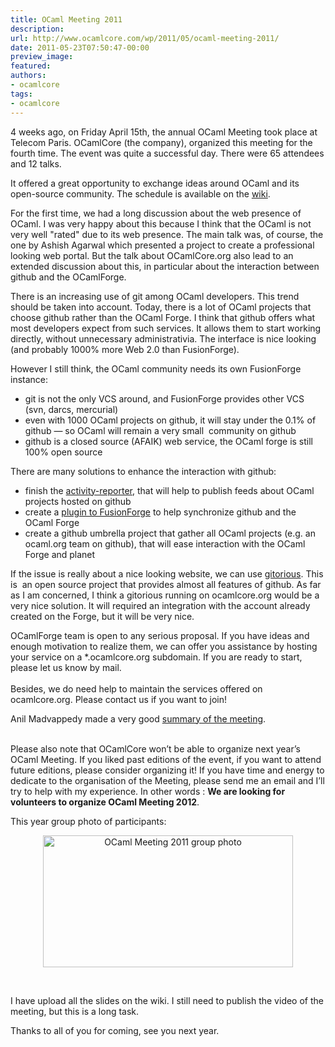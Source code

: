 ```yaml
---
title: OCaml Meeting 2011
description:
url: http://www.ocamlcore.com/wp/2011/05/ocaml-meeting-2011/
date: 2011-05-23T07:50:47-00:00
preview_image:
featured:
authors:
- ocamlcore
tags:
- ocamlcore
---
```


<p>4 weeks ago, on Friday April 15th, the annual OCaml Meeting took place at Telecom Paris. OCamlCore (the company), organized this meeting for the fourth time. The event was quite a successful day. There were 65 attendees and 12 talks.</p>
<p>It offered a great opportunity to exchange ideas around OCaml and its open-source community. The schedule is available on the <a href="https://forge.ocamlcore.org/plugins/mediawiki/wiki/ocaml-meeting/index.php/OCamlMeeting2011">wiki</a>.</p>
<p>For the first time, we had a long discussion about the web presence of OCaml. I was very happy about this because I think that the OCaml is not very well &quot;rated&quot; due to its web presence. The main talk was, of course, the one by Ashish Agarwal which presented a project to create a professional looking web portal. But the talk about OCamlCore.org also lead to an extended discussion about this, in particular about the interaction between github and the OCamlForge.</p>
<p>There is an increasing use of git among OCaml developers. This trend should be taken into account. Today, there is a lot of OCaml projects that choose github rather than the OCaml Forge. I think that github offers what most developers expect from such services. It allows them to start working directly, without unnecessary administrativia. The interface is nice looking (and probably 1000% more Web 2.0 than FusionForge).</p>
<p>However I still think, the OCaml community needs its own FusionForge instance:</p>
<ul>
<li>git is not the only VCS around, and FusionForge provides other VCS (svn, darcs, mercurial)</li>
<li>even with 1000 OCaml projects on github, it will stay under the 0.1% of github &mdash; so OCaml will remain a very small&nbsp; community on github</li>
<li>github is a closed source (AFAIK) web service, the OCaml forge is still 100% open source</li>
</ul>
<p>There are many solutions to enhance the interaction with github:</p>
<ul>
<li>finish the <a href="https://github.com/gildor478/activity-reporter">activity-reporter</a>, that will help to publish feeds about OCaml projects hosted on github</li>
<li>create a <a href="https://forge.ocamlcore.org/tracker/index.php?func=detail&amp;aid=604&amp;group_id=1&amp;atid=102">plugin to FusionForge</a> to help synchronize github and the OCaml Forge</li>
<li>create a github umbrella project that gather all OCaml projects (e.g. an ocaml.org team on github), that will ease interaction with the OCaml Forge and planet</li>
</ul>
<p>If the issue is really about a nice looking website, we can use <a href="http://gitorious.org/">gitorious</a>. This is&nbsp; an open source project that provides almost all features of github. As far as I am concerned, I think a gitorious running on ocamlcore.org would be a very nice solution. It will required an integration with the account already created on the Forge, but it will be very nice.</p>
<p>OCamlForge team is open to any serious proposal. If you have ideas and enough motivation to realize them, we can offer you assistance by hosting your service on a *.ocamlcore.org subdomain. If you are ready to start, please let us know by mail.&nbsp;&nbsp;&nbsp;&nbsp;&nbsp;&nbsp;&nbsp;&nbsp;&nbsp;&nbsp;&nbsp;&nbsp;&nbsp;&nbsp;&nbsp;&nbsp;&nbsp;&nbsp;&nbsp;&nbsp;&nbsp;&nbsp;&nbsp;&nbsp;&nbsp;&nbsp;&nbsp;&nbsp;&nbsp;&nbsp;&nbsp;&nbsp;&nbsp;&nbsp;&nbsp;&nbsp;&nbsp;&nbsp;&nbsp;&nbsp;&nbsp;&nbsp;&nbsp;&nbsp;&nbsp;&nbsp;&nbsp;&nbsp;&nbsp;&nbsp;&nbsp;&nbsp;&nbsp;&nbsp;&nbsp;&nbsp;&nbsp;&nbsp;&nbsp;&nbsp;&nbsp;&nbsp;&nbsp;&nbsp;&nbsp;&nbsp;&nbsp;&nbsp;&nbsp;&nbsp;&nbsp;&nbsp;&nbsp;&nbsp;&nbsp;&nbsp;&nbsp;&nbsp;&nbsp; <br/>
&nbsp;&nbsp;&nbsp;&nbsp;&nbsp;&nbsp;&nbsp;&nbsp;&nbsp;&nbsp;&nbsp;&nbsp;&nbsp;&nbsp;&nbsp;&nbsp;&nbsp;&nbsp;&nbsp;&nbsp;&nbsp;&nbsp;&nbsp;&nbsp;&nbsp;&nbsp;&nbsp;&nbsp;&nbsp;&nbsp;&nbsp;&nbsp;&nbsp;&nbsp;&nbsp;&nbsp;&nbsp;&nbsp;&nbsp;&nbsp;&nbsp;&nbsp;&nbsp;&nbsp;&nbsp;&nbsp;&nbsp;&nbsp;&nbsp;&nbsp;&nbsp;&nbsp;&nbsp;&nbsp;&nbsp;&nbsp;&nbsp;&nbsp;&nbsp;&nbsp;&nbsp;&nbsp;&nbsp;&nbsp;&nbsp;&nbsp;&nbsp;&nbsp;&nbsp;&nbsp;&nbsp;&nbsp;&nbsp;&nbsp;&nbsp;&nbsp;&nbsp;&nbsp;&nbsp;&nbsp;&nbsp;&nbsp;&nbsp;&nbsp;&nbsp;&nbsp;&nbsp;&nbsp;&nbsp;&nbsp;&nbsp;&nbsp;&nbsp;&nbsp;&nbsp;&nbsp;&nbsp;&nbsp;&nbsp;&nbsp;&nbsp;&nbsp;&nbsp;&nbsp;&nbsp;&nbsp;&nbsp;&nbsp;&nbsp;&nbsp;&nbsp;&nbsp;&nbsp;&nbsp;&nbsp;&nbsp; <br/>
Besides, we do need help to maintain the services offered on ocamlcore.org. Please contact us if you want to join!</p>
<p>Anil Madvappedy made a very good <a href="http://anil.recoil.org/2011/04/15/ocaml-users-group.html">summary of the meeting</a>.</p>
<p><strong><br/>
</strong>Please also note that OCamlCore won&rsquo;t be able to organize next year&rsquo;s OCaml Meeting. If you liked past editions of the event, if you want to attend future editions, please consider organizing it! If you have time and energy to dedicate to the organisation of the Meeting, please send me an email and I&rsquo;ll try to help with my experience. In other words : <strong>We are looking for volunteers to organize OCaml Meeting 2012</strong>.</p>
<p>This year group photo of participants:</p>
<p style="text-align: center;"><img src="http://www.ocamlcore.com/wp/wp-content/uploads/IMG_1115_small.JPG" width="400" height="211" alt="OCaml Meeting 2011 group photo"/></p>
<p>&nbsp;</p>
<p>I have upload all the slides on the wiki. I still need to publish the video of the meeting, but this is a long task.</p>
<p>Thanks to all of you for coming, see you next year.</p>

